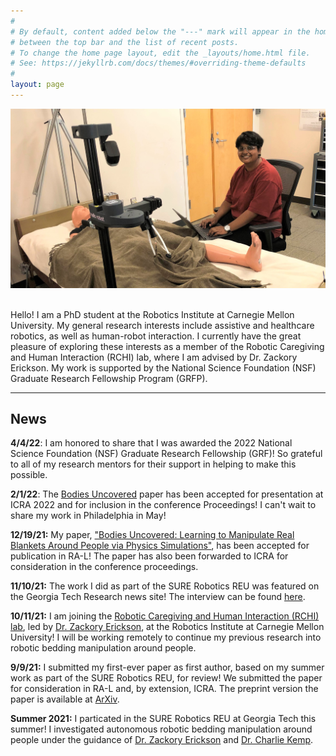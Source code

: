 ```yaml
---
#
# By default, content added below the "---" mark will appear in the home page
# between the top bar and the list of recent posts.
# To change the home page layout, edit the _layouts/home.html file.
# See: https://jekyllrb.com/docs/themes/#overriding-theme-defaults
#
layout: page
---
```


<img src="assets/images/KavyaStretch.jpg" alt="Kavya Puthuveetil">

<p>
  <br>
  Hello! I am a PhD student at the Robotics Institute at Carnegie Mellon University. My general research interests include assistive and healthcare robotics, as well as human-robot interaction. I currently have the great pleasure of exploring these interests as a member of the Robotic Caregiving and Human Interaction (RCHI) lab, where I am advised by Dr. Zackory Erickson. My work is supported by the National Science Foundation (NSF) Graduate Research Fellowship Program (GRFP).

</p>

<hr>

## News
**4/4/22**: I am honored to share that I was awarded the 2022 National Science Foundation (NSF) Graduate Research Fellowship (GRF)! So grateful to all of my research mentors for their support in helping to make this possible.

**2/1/22**: The [Bodies Uncovered](https://arxiv.org/abs/2109.04930) paper has been accepted for presentation at ICRA 2022 and for inclusion in the conference Proceedings! I can't wait to share my work in Philadelphia in May!

**12/19/21:** My paper, ["Bodies Uncovered: Learning to Manipulate Real Blankets Around People via Physics Simulations"](https://arxiv.org/abs/2109.04930), has been accepted for publication in RA-L! The paper has also been forwarded to ICRA for consideration in the conference proceedings.

**11/10/21:** The work I did as part of the SURE Robotics REU was featured on the Georgia Tech Research news site! The interview can be found [here](https://research.gatech.edu/lego-league-georgia-tech-healthcare-robotics-lab).

**10/11/21:** I am joining the [Robotic Caregiving and Human Interaction (RCHI) lab](https://rchi-lab.github.io/), led by [Dr. Zackory Erickson](https://zackory.com/), at the Robotics Institute at Carnegie Mellon University! I will be working remotely to continue my previous research into robotic bedding manipulation around people.

**9/9/21:** I submitted my first-ever paper as first author, based on my summer work as part of the SURE Robotics REU, for review! We submitted the paper for consideration in RA-L and, by extension, ICRA. The preprint version the paper is available at [ArXiv](https://arxiv.org/abs/2109.04930).

**Summer 2021:** I particated in the SURE Robotics REU at Georgia Tech this summer! I investigated autonomous robotic bedding manipulation around people under the guidance of [Dr. Zackory Erickson](https://zackory.com/) and [Dr. Charlie Kemp](https://charliekemp.com/). 
  
